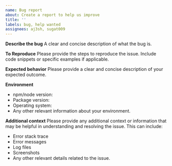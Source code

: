```yaml
---
name: Bug report
about: Create a report to help us improve
title: ''
labels: bug, help wanted
assignees: aj3sh, sugat009
---
```


**Describe the bug**
A clear and concise description of what the bug is.

**To Reproduce**
Please provide the steps to reproduce the issue. Include code snippets or specific examples if applicable.

**Expected behavior**
Please provide a clear and concise description of your expected outcome.

**Environment**

-   npm/node version:
-   Package version:
-   Operating system:
-   Any other relevant information about your environment.

**Additional context**
Please provide any additional context or information that may be helpful in understanding and resolving the issue. This can include:

-   Error stack trace
-   Error messages
-   Log files
-   Screenshots
-   Any other relevant details related to the issue.

